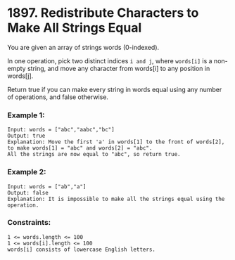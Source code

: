 # 1897. Redistribute Characters to Make All Strings Equal

You are given an array of strings words (0-indexed).

In one operation, pick two distinct indices `i and j`, where `words[i]` is a non-empty string, and move any character from words[i] to any position in words[j].

Return true if you can make every string in words equal using any number of operations, and false otherwise.

 

### Example 1:
```
Input: words = ["abc","aabc","bc"]
Output: true
Explanation: Move the first 'a' in words[1] to the front of words[2],
to make words[1] = "abc" and words[2] = "abc".
All the strings are now equal to "abc", so return true.
```
### Example 2:
```
Input: words = ["ab","a"]
Output: false
Explanation: It is impossible to make all the strings equal using the operation.
```
 

### Constraints:
```
1 <= words.length <= 100
1 <= words[i].length <= 100
words[i] consists of lowercase English letters.
```
